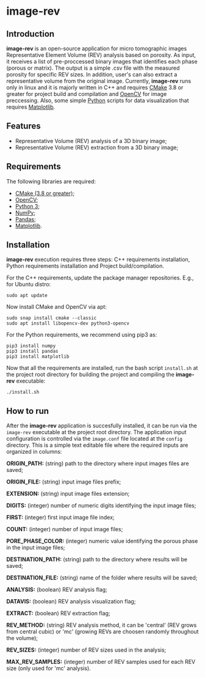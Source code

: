 # image-rev

## Introduction
**image-rev** is an open-source application for micro tomographic images Representative Element Volume (REV) analysis based on porosity. As input, it receives a list of pre-proccessed binary images that identifies each phase (porous or matrix). The output is a simple .csv file with the measured porosity for specific REV sizes. In addition, user's can also extract a representative volume from the original image. Currently, **image-rev** runs only in linux and it is majorly written in C++ and requires [CMake](https://cmake.org/) 3.8 or greater for project build and compilation and [OpenCV](https://opencv.org/) for image preccessing. Also, some simple [Python](https://www.python.org/) scripts for data visualization that requires [Matplotlib](https://matplotlib.org/).   

## Features
+ Representative Volume (REV) analysis of a 3D binary image;
+ Representative Volume (REV) extraction from a 3D binary image;

## Requirements

The following libraries are required:
+ [CMake (3.8 or greater)](https://cmake.org/);
+ [OpenCV](https://opencv.org/);
+ [Python 3](https://www.python.org/);
+ [NumPy](https://numpy.org/);
+ [Pandas](https://pandas.pydata.org/);
+ [Matplotlib](https://matplotlib.org/).

## Installation
**image-rev** execution requires three steps: C++ requirements installation, Python requirements installation and Project build/compilation.

For the C++ requirements, update the package manager repositories. E.g., for Ubuntu distro:
```
sudo apt update
``` 

Now install CMake and OpenCV via apt:
```
sudo snap install cmake --classic
sudo apt install libopencv-dev python3-opencv
```

For the Python requirements, we recommend using pip3 as:
```
pip3 install numpy
pip3 install pandas
pip3 install matplotlib
```

Now that all the requirements are installed, run the bash script ``install.sh`` at the project root directory for building the project and compiling the **image-rev** executable:  
```
./install.sh
```

## How to run

After the **image-rev** application is succesfully installed, it can be run via the ``image-rev`` executable at the project root directory. The application input configuration is controlled via the ``image.conf`` file located at the ``config`` directory. This is a simple text editable file where the required inputs are organized in columns:

**ORIGIN_PATH:** (string) path to the directory where input images files are saved;

**ORIGIN_FILE:** (string) input image files prefix;

**EXTENSION:** (string) input image files extension;

**DIGITS:** (integer) number of numeric digits identifying the input image files;

**FIRST:** (integer) first input image file index;

**COUNT:** (integer) number of input image files;

**PORE_PHASE_COLOR:** (integer) numeric value identifying the porous phase in the input image files;


**DESTINATION_PATH:** (string) path to the directory where results will be saved;

**DESTINATION_FILE:** (string) name of the folder where results will be saved;

**ANALYSIS:** (boolean) REV analysis flag; 

**DATAVIS:** (boolean) REV analysis visualization flag;

**EXTRACT:** (boolean) REV extraction flag;

**REV_METHOD:** (string) REV analysis method, it can be 'central' (REV grows from central cubic) or 'mc' (growing REVs are choosen 
randomly throughout the volume);

**REV_SIZES:** (integer) number of REV sizes used in the analysis;

**MAX_REV_SAMPLES:** (integer) number of REV samples used for each REV size (only used for 'mc' analysis).
